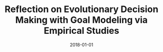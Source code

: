 ---
title: "Reflection on Evolutionary Decision Making with Goal Modeling via Empirical Studies"
collection: publications
permalink: /publication/2018-Reflection-on-Evolutionary-Decision-Making-with-Goal-Modeling-via-Empirical-Studies
date: 2018-01-01
venue: 'Proceedings of the IEEE 26th International Requirements Engineering Conference RE'
citation: ' Alicia Grubb, &quot;Reflection on Evolutionary Decision Making with Goal Modeling via Empirical Studies.&quot; Proceedings of the IEEE 26th International Requirements Engineering Conference RE, 2018.'
---